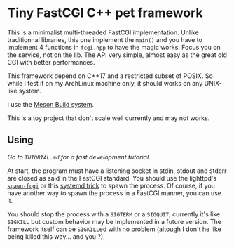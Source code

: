 # Tiny FastCGI C++ pet framework

This is a minimalist multi-threaded FastCGI implementation. Unlike traditionnal
libraries, this one implement the `main()` and you have to implement 4 functions
in `fcgi.hpp` to have the magic works. Focus you on the service, not on the lib.
The API very simple, almost easy as the great old CGI with better performances.

This framework depend on C++17 and a restricted subset of POSIX. So while I test
it on my ArchLinux machine only, it should works on any UNIX-like system.

I use the [Meson Build system](https://mesonbuild.com).

This is a toy project that don't scale well currently and may not works.

## Using
*Go to `TUTORIAL.md` for a fast development tutorial.*

At start, the program must have a listening socket in stdin, stdout and stderr
are closed as said in the FastCGI standard. You should use the lighttpd's
[`spawn-fcgi`](https://redmine.lighttpd.net/projects/spawn-fcgi) or this
[systemd trick](https://b.mtjm.eu/fastcgi-systemd-socket-activation.html) to
spawn the process. Of course, if you have another way to spawn the process in a
FastCGI manner, you can use it.

You should stop the process with a `SIGTERM` or a `SIGQUIT`, currently it's like
`SIGKILL` but custom behavior may be implemented in a future version.
The framework itself can be `SIGKILL`ed with no problem (altough I don't he like
being killed this way... and you ?).
